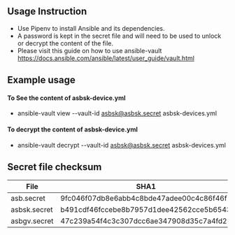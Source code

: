 ## Usage Instruction

- Use Pipenv to install Ansible and its dependencies.
- A password is kept in the secret file and will need to be used to unlock or decrypt the content of the file.
- Please visit this guide on how to use ansible-vault https://docs.ansible.com/ansible/latest/user_guide/vault.html

## Example usage

#### To See the content of asbsk-device.yml

- ansible-vault view --vault-id asbsk@asbsk.secret asbsk-devices.yml

#### To decrypt the content of asbsk-device.yml

- ansible-vault decrypt --vault-id asbsk@asbsk.secret asbsk-devices.yml

## Secret file checksum

| File         | SHA1                                     |
| ------------ | ---------------------------------------- |
| asb.secret   | 9fc046f07db8e6abb4c8bde47adee00c4c86f46f |
| asbsk.secret | b491cdf46fccebe8b7957d1dee42562cce5b6543 |
| asbgv.secret | 47c239a54f4c3c307dcc6ae347908d35c7a4fd21 |
